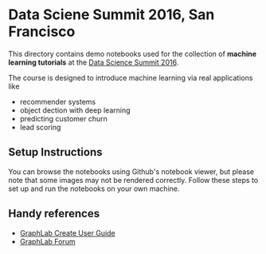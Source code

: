 # Data Sciene Summit 2016, San Francisco 

This directory contains demo notebooks used for the collection of **machine
learning tutorials** at the [Data Science Summit
2016](http://conf.dato.com/2016/us/). 

The course is designed to introduce machine learning via real applications like 
- recommender systems
- object dection with deep learning
- predicting customer churn
- lead scoring 

## Setup Instructions

You can browse the notebooks using Github's notebook viewer, but please note
that some images may not be rendered correctly. Follow these steps to set up
and run the notebooks on your own machine.

## Handy references

- [GraphLab Create User Guide](http://dato.com/learn/userguide)
- [GraphLab Forum](http://forum.dato.com/categories/graphlab-create)
